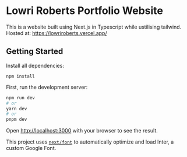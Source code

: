 # Lowri Roberts Portfolio Website

This is a website built using Next.js in Typescript while ustilising tailwind.
Hosted at: https://lowriroberts.vercel.app/

## Getting Started

Install all dependencies:

```
npm install
```

First, run the development server:

```bash
npm run dev
# or
yarn dev
# or
pnpm dev
```

Open [http://localhost:3000](http://localhost:3000) with your browser to see the result.

This project uses [`next/font`](https://nextjs.org/docs/basic-features/font-optimization) to automatically optimize and load Inter, a custom Google Font.
